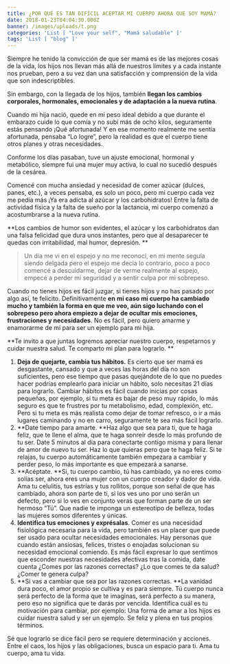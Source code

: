 ```yaml
---
title: ¿POR QUÉ ES TAN DIFÍCIL ACEPTAR MI CUERPO AHORA QUE SOY MAMÁ?
date: 2018-01-23T04:04:30.000Z
banner: /images/uploads/t.png
categories: 'List [ "Love your self", "Mamá saludable" ]'
tags: 'List [ "blog" ]'
---
```

Siempre he tenido la convicción de que ser mamá es de las mejores cosas de la vida, los hijos nos llevan más allá de nuestros límites y a cada instante nos prueban, pero a su vez dan una satisfacción y comprensión de la vida que son indescriptibles. 

Sin embargo, con la llegada de los hijos, también **llegan los cambios corporales, hormonales, emocionales y de adaptación a la nueva rutina**.

Cuando mi hija nació, quede en mi peso ideal debido a que durante el embarazo cuide lo que comía y no subí más de ocho kilos, seguramente estás pensando ¡Qué afortunada! Y en ese momento realmente me sentía afortunada, pensaba “Lo logre”, pero la realidad es que el cuerpo tiene otros planes y otras necesidades.

Conforme los días pasaban, tuve un ajuste emocional, hormonal y metabólico, siempre fui una mujer muy activa, lo cual no sucedió después de la cesárea.

Comencé con mucha ansiedad y necesidad de comer azúcar (dulces, panes, etc.), a veces pensaba, es solo un poco, pero mi cuerpo cada vez me pedía más ¡Ya era adicta al azúcar y los carbohidratos! Entre la falta de actividad física y la falta de sueño por la lactancia, mi cuerpo comenzó a acostumbrarse a la nueva rutina. 

**Los cambios de humor son evidentes, el azúcar y los carbohidratos dan una falsa felicidad que dura unos instantes, pero que al desaparecer te quedas con irritabilidad, mal humor, depresión.**

> Un día me vi en el espejo y no me reconocí, en mi mente seguía siendo delgada pero el espejo me decía lo contrario, poco a poco comencé a descuidarme, dejar de verme realmente al espejo, empecé a perder mi seguridad y a sentir culpa por mi sobrepeso.

Cuando no tienes hijos es fácil juzgar, si tienes hijos y no has pasado por algo así, te felicito. Definitivamente **en** **mi caso mi cuerpo ha cambiado mucho y también la forma en que me veo, aún sigo luchando con el sobrepeso pero ahora empiezo a dejar de ocultar mis emociones, frustraciones y necesidades**. No es fácil, pero quiero amarme y enamorarme de mí para ser un ejemplo para mi hija.

**Te invito a que juntas logremos apreciar nuestro cuerpo, respetarnos y cuidar nuestra salud. Te comparto mi plan para lograrlo.**

1. **Deja de quejarte, cambia tus hábitos.** Es cierto que ser mamá es desgastante, cansado y que a veces las horas del día no son suficientes, pero ese tiempo que pasas quejándote de lo que no puedes hacer podrías emplearlo para iniciar un hábito, solo necesitas 21 días para lograrlo. Cambiar hábitos es fácil cuando inicias por cosas pequeñas, por ejemplo, si tu meta es bajar de peso muy rápido, lo más seguro es que te frustres por tu metabolismo, edad, complexión, etc. Pero si tu meta es más realista como dejar de tomar refresco, o ir a más lugares caminando y no en carro, seguramente te sea más fácil lograrlo.
2. **Date tiempo para amarte. **Haz algo que sea para ti, que te haga feliz, que te llene el alma, que te haga sonreír desde lo más profundo de tu ser. Date 5 minutos al día para conectarte contigo misma y para llenar de amor de nuevo tu ser. Haz lo que quieras pero que te haga feliz. Si te relajas, tu cuerpo automáticamente también empezara a cambiar y perder peso, lo más importante es que empezará a sanarse.
3. **Acéptate. **Si, tu cuerpo cambio, tú has cambiado, ya no eres como solías ser, ahora eres una mujer con un cuerpo creador y dador de vida. Ama tu celulitis, tus estrías y tus rollitos, porque son señal de que has cambiado, ahora son parte de ti, si los ves uno por uno serán un defecto, pero si lo ves en conjunto veras que forman parte de un ser hermoso “Tú”. Que nadie te imponga un estereotipo de belleza, todas las mujeres somos diferentes y únicas.
4. **Identifica tus emociones y exprésalas**. Comer es una necesidad fisiológica necesaria para la vida, pero también es un placer que puede ser usado para ocultar necesidades emocionales. Hay personas que cuando están ansiosas, felices, tristes o enojadas solucionan su necesidad emocional comiendo. Es más fácil expresar lo que sentimos que esconder nuestras necesidades afectivas tras la comida, date cuenta ¿Comes por las razones correctas? ¿Lo que comes te da salud? ¿Comer te genera culpa?
5. **Si vas a cambiar que sea por las razones correctas. **La vanidad dura poco, el amor propio se cultiva y es para siempre. Tú cuerpo nunca será perfecto de la forma que te imaginas, será perfecto a su manera, pero eso no significa que te darás por vencida. Identifica cuál es tu motivación para cambiar, por ejemplo: Una forma de amar a los hijos es cuidar nuestra salud y ser un ejemplo. Se feliz y plena en tus propios términos.

Sé que lograrlo se dice fácil pero se requiere determinación y acciones. Entre el caos, los hijos y las obligaciones, busca un espacio para ti. Ama tu cuerpo, ama tu vida.
